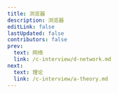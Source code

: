```yaml
---
title: 浏览器
description: 浏览器
editLink: false
lastUpdated: false
contributors: false
prev:
  text: 网络
  link: /c-interview/d-network.md
next:
  text: 理论
  link: /c-interview/a-theory.md
---
```


